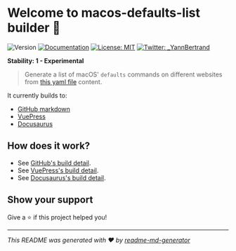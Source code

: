 # Welcome to macos-defaults-list builder 👋
![Version](https://img.shields.io/badge/version-0.0.1-blue.svg?cacheSeconds=2592000)
[![Documentation](https://img.shields.io/badge/documentation-yes-brightgreen.svg)](https://github.com/yannbertrand/macos-defaults-list/tree/master)
[![License: MIT](https://img.shields.io/badge/License-MIT-yellow.svg)](#)
[![Twitter: \_YannBertrand](https://img.shields.io/twitter/follow/\_YannBertrand.svg?style=social)](https://twitter.com/\_YannBertrand)

**Stability: 1 - Experimental**

> Generate a list of macOS' `defaults` commands on different websites from [this yaml file](./defaults.yml) content.

It currently builds to:
- [GitHub markdown](https://github.com/yannbertrand/macos-defaults-list/tree/current)
- [VuePress](https://macos-defaults-list-vuepress.netlify.com/)
- [Docusaurus](https://macos-defaults-list-docusaurus.netlify.com/docs/)

## How does it work?
- See [GitHub's build detail](./build/github/#readme).
- See [VuePress's build detail](./build/vuepress/#readme).
- See [Docusaurus's build detail](./build/docusaurus/#readme).

## Show your support
Give a ⭐️ if this project helped you!

***
_This README was generated with ❤️ by [readme-md-generator](https://github.com/kefranabg/readme-md-generator)_